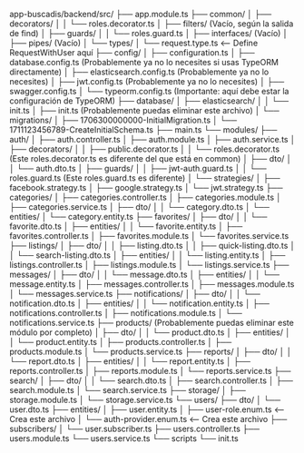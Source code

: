 app-buscadis/backend/src/
├── app.module.ts
├── common/
│   ├── decorators/
│   │   └── roles.decorator.ts
│   ├── filters/  (Vacío, según la salida de find)
│   ├── guards/
│   │   └── roles.guard.ts
│   ├── interfaces/ (Vacío)
│   ├── pipes/   (Vacío)
│   └── types/
│       └── request.type.ts  <--  Define RequestWithUser aquí
├── config/
│   ├── configuration.ts
│   ├── database.config.ts  (Probablemente ya no lo necesites si usas TypeORM directamente)
│   ├── elasticsearch.config.ts (Probablemente ya no lo necesites)
│   ├── jwt.config.ts        (Probablemente ya no lo necesites)
│   ├── swagger.config.ts
│   └── typeorm.config.ts   (Importante: aquí debe estar la configuración de TypeORM)
├── database/
│   ├── elasticsearch/
│   │   └── init.ts
│   ├── init.ts  (Probablemente puedas eliminar este archivo)
│   └── migrations/
│       ├── 1706300000000-InitialMigration.ts
│       └── 1711123456789-CreateInitialSchema.ts
├── main.ts
└── modules/
    ├── auth/
    │   ├── auth.controller.ts
    │   ├── auth.module.ts
    │   ├── auth.service.ts
    │   ├── decorators/
    │   │   ├── public.decorator.ts
    │   │   └── roles.decorator.ts  (Este roles.decorator.ts es diferente del que está en common)
    │   ├── dto/
    │   │   └── auth.dto.ts
    │   ├── guards/
    │   │   ├── jwt-auth.guard.ts
    │   │   └── roles.guard.ts  (Este roles.guard.ts es diferente)
    │   └── strategies/
    │       ├── facebook.strategy.ts
    │       ├── google.strategy.ts
    │       └── jwt.strategy.ts
    ├── categories/
    │   ├── categories.controller.ts
    │   ├── categories.module.ts
    │   ├── categories.service.ts
    │   ├── dto/
    │   │   └── category.dto.ts
    │   └── entities/
    │       └── category.entity.ts
    ├── favorites/
    │   ├── dto/
    │   │   └── favorite.dto.ts
    │   ├── entities/
    │   │   └── favorite.entity.ts
    │   ├── favorites.controller.ts
    │   ├── favorites.module.ts
    │   └── favorites.service.ts
    ├── listings/
    │   ├── dto/
    │   │   ├── listing.dto.ts
    │   │   ├── quick-listing.dto.ts
    │   │   └── search-listing.dto.ts
    │   ├── entities/
    │   │   └── listing.entity.ts
    │   ├── listings.controller.ts
    │   ├── listings.module.ts
    │   └── listings.service.ts
    ├── messages/
    │   ├── dto/
    │   │   └── message.dto.ts
    │   ├── entities/
    │   │   └── message.entity.ts
    │   ├── messages.controller.ts
    │   ├── messages.module.ts
    │   └── messages.service.ts
    ├── notifications/
    │   ├── dto/
    │   │   └── notification.dto.ts
    │   ├── entities/
    │   │   └── notification.entity.ts
    │   ├── notifications.controller.ts
    │   ├── notifications.module.ts
    │   └── notifications.service.ts
    ├── products/  (Probablemente puedas eliminar este módulo por completo)
    │   ├── dto/
    │   │   └── product.dto.ts
    │   ├── entities/
    │   │   └── product.entity.ts
    │   ├── products.controller.ts
    │   ├── products.module.ts
    │   └── products.service.ts
    ├── reports/
    │   ├── dto/
    │   │   └── report.dto.ts
    │   ├── entities/
    │   │   └── report.entity.ts
    │   ├── reports.controller.ts
    │   ├── reports.module.ts
    │   └── reports.service.ts
    ├── search/
    │   ├── dto/
    │   │   └── search.dto.ts
    │   ├── search.controller.ts
    │   ├── search.module.ts
    │   └── search.service.ts
    ├── storage/
    │   ├── storage.module.ts
    │   └── storage.service.ts
    └── users/
        ├── dto/
        │   └── user.dto.ts
        ├── entities/
        │   ├── user.entity.ts
        │   ├── user-role.enum.ts      <--  Crea este archivo
        │   └── auth-provider.enum.ts  <-- Crea este archivo
        ├── subscribers/
        │   └── user.subscriber.ts
        ├── users.controller.ts
        ├── users.module.ts
        └── users.service.ts
    └── scripts
        └── init.ts